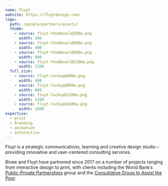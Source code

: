 ```yaml
---
name: Fluyt
website: https://fluytdesign.com/
logo:
  path: /people/partners/assets/
  thumb:
    - source: fluyt-thumbnail@200w.png
      width: 200
    - source: fluyt-thumbnail@400w.png
      width: 400
    - source: fluyt-thumbnail@800w.png
      width: 800
    - source: fluyt-thumbnail@1200w.png
      width: 1200
  full_size:
    - source: fluyt-lockup@480w.png
      width: 480
    - source: fluyt-lockup@800w.png
      width: 800
    - source: fluyt-lockup@1200w.png
      width: 1200
    - source: fluyt-lockup@1600w.png
      width: 1600
expertise:
  - print
  - branding
  - animation
  - interactive
---
```


Fluyt is a strategic communications, learning and creative design studio – providing innovative and user-centered consulting services.

Bivee and Fluyt have partnered since 2017 on a number of projects ranging from interactive design to print, with clients including the World Bank’s [Public-Private Partnerships](https://pppknowledgelab.org) group and the [Consultative Group to Assist the Poor](https://www.cgap.org).
